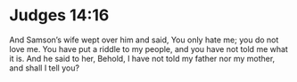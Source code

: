 # Judges 14:16

And Samson’s wife wept over him and said, You only hate me; you do not love me. You have put a riddle to my people, and you have not told me what it is. And he said to her, Behold, I have not told my father nor my mother, and shall I tell you?
